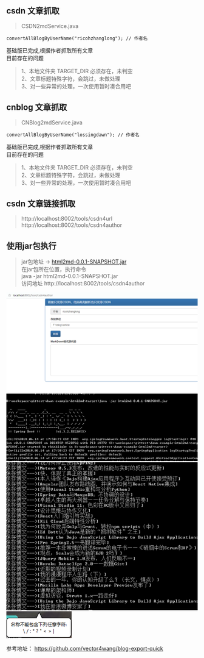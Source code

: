 ## csdn 文章抓取 
>   CSDN2mdService.java
```
convertAllBlogByUserName("ricohzhanglong"); // 作者名
```

基础版已完成,根据作者抓取所有文章 <br/>
目前存在的问题
> 1、本地文件夹 TARGET_DIR 必须存在，未判空  <br/>
  2、文章标题特殊字符，会跳过，未做处理 <br/>
  3、对一些异常的处理，一次使用暂时凑合用吧

## cnblog 文章抓取 
>   CNBlog2mdService.java
```
convertAllBlogByUserName("lossingdawn"); // 作者名
```

基础版已完成,根据作者抓取所有文章 <br/>
目前存在的问题
> 1、本地文件夹 TARGET_DIR 必须存在，未判空 <br/>
  2、文章标题特殊字符，会跳过，未做处理 <br/>
  3、对一些异常的处理，一次使用暂时凑合用吧

## csdn 文章链接抓取
> http://localhost:8002/tools/csdn4url <br/>
  http://localhost:8002/tools/csdn4author

## 使用jar包执行
> jar包地址  -> [html2md-0.0.1-SNAPSHOT.jar](http://pab9ul5c4.bkt.clouddn.com/html2md-0.0.1-SNAPSHOT.jar) <br/> 
       在jar包所在位置，执行命令  <br/>
  java -jar html2md-0.0.1-SNAPSHOT.jar <br/>
       访问地址  http://localhost:8002/tools/csdn4author 
  
![15289690656019.png](https://github.com/Ruffianjiang/dawn-example/blob/master/html2md/img/15289690656019.png "导出页面")
![1528970063.jpg](https://github.com/Ruffianjiang/dawn-example/blob/master/html2md/img/1528970063.jpg "运行日志")
![1528970083.jpg](https://github.com/Ruffianjiang/dawn-example/blob/master/html2md/img/1528970083.jpg "导出日志")
![1529025363.jpg](https://github.com/Ruffianjiang/dawn-example/blob/master/html2md/img/1529025363.jpg "特殊字符不能导出的")

参考地址：
https://github.com/vector4wang/blog-export-quick

